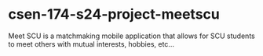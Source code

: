 # csen-174-s24-project-meetscu

Meet SCU is a matchmaking mobile application that allows for SCU students to meet others with mutual interests, hobbies, etc...
